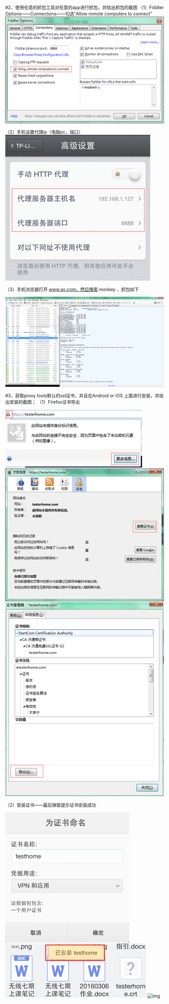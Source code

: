 


#2、使用任意的抓包工具对任意的app进行抓包，并给出抓包的截图
（1）Fiddler Options——Connections——勾选“Allow romote computers to connect”
![img](https://github.com/Test-Seven/Zhangzhenjiang/blob/master/%E7%AC%AC2%E6%AC%A1Homework_20160228/image/02/01.png)

（2）手机设置代理ip（电脑pc，端口）
![img](https://github.com/Test-Seven/Zhangzhenjiang/blob/master/%E7%AC%AC2%E6%AC%A1Homework_20160228/image/02/02.png)

（3）手机浏览器打开 www.so.com，然后搜索 monkey ，抓包如下

![img](https://github.com/Test-Seven/Zhangzhenjiang/blob/master/%E7%AC%AC2%E6%AC%A1Homework_20160228/image/02/03.png)


#3、获取proxy tools默认的ssl证书，并且在Android or IOS 上面进行安装，并给出安装的截图；
（1）Firefox证书导出

![img](https://github.com/Test-Seven/Zhangzhenjiang/blob/master/%E7%AC%AC2%E6%AC%A1Homework_20160228/image/03/01-1.png)
![img](https://github.com/Test-Seven/Zhangzhenjiang/blob/master/%E7%AC%AC2%E6%AC%A1Homework_20160228/image/03/01-2.png)
![img](https://github.com/Test-Seven/Zhangzhenjiang/blob/master/%E7%AC%AC2%E6%AC%A1Homework_20160228/image/03/01-3.png)

（2）安装证书——最后弹窗提示证书安装成功

![img](https://github.com/Test-Seven/Zhangzhenjiang/blob/master/%E7%AC%AC2%E6%AC%A1Homework_20160228/image/03/02-1.png)
![img](https://github.com/Test-Seven/Zhangzhenjiang/blob/master/%E7%AC%AC2%E6%AC%A1Homework_20160228/image/03/02-2.png)
![img](https://github.com/Test-Seven/Zhangzhenjiang/blob/master/%E7%AC%AC2%E6%AC%A1Homework_20160228/image/03/02-3.png)
